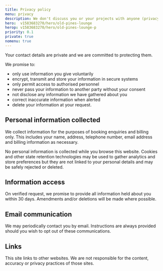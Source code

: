 ```yaml
---
title: Privacy policy
menu: privacy
description: We don't discuss you or your projects with anyone (privacy policy and GDPR).
hero:  v1583683270/hero/old-pines-lounge
herop: v1583683270/hero/old-pines-lounge-p
priority: 0.1
private: true
nomenu: true
---
```


Your contact details are private and we are committed to protecting them.

We promise to:

* only use information you give voluntarily
* encrypt, transmit and store your information in secure systems
* only permit access to authorised personnel
* never pass your information to another party without your consent
* not disclose any information we have gathered about you
* correct inaccurate information when alerted
* delete your information at your request.


## Personal information collected

We collect information for the purposes of booking enquiries and billing only. This includes your name, address, telephone number, email address and billing information as necessary.

No personal information is collected while you browse this website. Cookies and other state retention technologies may be used to gather analytics and store preferences but they are not linked to your personal details and may be safely rejected or deleted.


## Information access

On verified request, we promise to provide all information held about you within 30 days. Amendments and/or deletions will be made where possible.


## Email communication

We may periodically contact you by email. Instructions are always provided should you wish to opt out of these communications.


## Links

This site links to other websites. We are not responsible for the content, accuracy or privacy practices of those sites.
